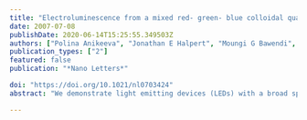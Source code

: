 ```yaml
---
title: "Electroluminescence from a mixed red- green- blue colloidal quantum dot monolayer"
date: 2007-07-08
publishDate: 2020-06-14T15:25:55.349503Z
authors: ["Polina Anikeeva", "Jonathan E Halpert", "Moungi G Bawendi", "Vladimir Bulović"]
publication_types: ["2"]
featured: false
publication: "*Nano Letters*"

doi: "https://doi.org/10.1021/nl0703424"
abstract: "We demonstrate light emitting devices (LEDs) with a broad spectral emission generated by electroluminescence from a mixed-monolayer of red, green, and blue emitting colloidal quantum dots (QDs) in a hybrid organic/inorganic structure. The colloidal QDs are reproducibly synthesized and yield high luminescence efficiency materials suitable for LED applications. Independent processing of the organic charge transport layers and the QD luminescent layer allows for precise tuning of the emission spectrum without changing the device structure, simply by changing the ratio of different color QDs in the active layer. Spectral tuning is demonstrated through fabrication of white QD-LEDs that exhibit external quantum efficiencies of 0.36% (Commission Internationale de l'Eclairage) coordinates of (0.35, 0.41) at video brightness, and color rendering index of 86 as compared to a 5500 K blackbody reference."

---
```


